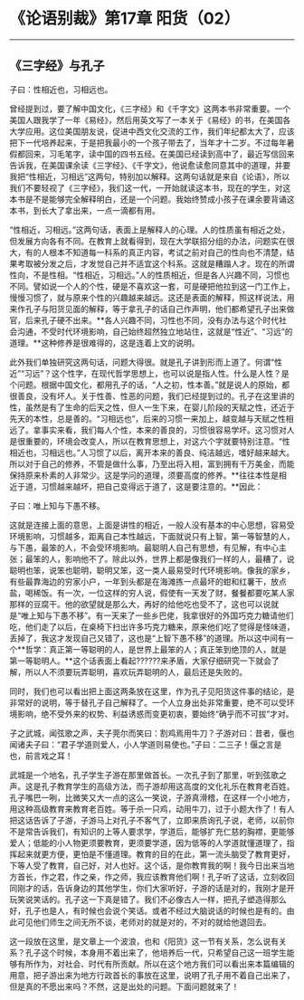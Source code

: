 # 《论语别裁》第17章 阳货（02）

------

## 《三字经》与孔子

子曰：性相近也，习相远也。

曾经提到过，要了解中国文化，《三字经》和《千字文》这两本书非常重要。一个美国人跟我学了一年《易经》，然后用英文写了一本关于《易经》的书，在美国各大学应用。这位美国朋友说，促进中西文化交流的工作，我们年纪都太大了，应该把下一代培养起来，于是把我最小的一个孩子带去了，当年才十二岁。不过每年暑假都回来，习毛笔字，读中国的四书五经。在美国已经读到高中了，最近写信回来告诉我，在美国课余读《三字经》、《千字文》，他说愈读愈同意其中的道理，并要我把“性相近，习相远”这两句，特别加以解释。这两句话就是来自《论语》，所以我们不要轻视了《三字经》，我们这一代，一开始就读这本书，现在的学生，对这本书是不是能够完全解释明白，还是一个问题。我始终赞成小孩子在课余要背诵这本书，到长大了拿出来，一点一滴都有用。

“性相近，习相远。”这两句话，表面上是解释人的心理。人的性质虽有相近之处，但发展方向各有不同。在教育上就看得到，现在大学联招分组的办法，问题实在很大，有的人根本不知道每一科系的真正内容，考试之前对自己的性向也不清楚，结果考取被分发之后，才发觉自己并不适宜这个科系。这就是糟蹋人才。现在的所谓性向，不是性相。“性相近，习相远。”人的性质相近，但是各人兴趣不同，习惯也不同。譬如说一个人的个性，硬是不喜欢这一套，可是硬把他拉到这一门工作上，慢慢习惯了，就与原来个性的兴趣越来越远。这还是表面的解释，照这样说法，用来作孔子与阳货见面的解释，等于拿孔子的话自己作声明，他们都希望孔子出来做官，后来孔子硬不出来。**各人兴趣不同，习性也不同，没有办法与这个时代社会沟通，不受时代环境影响，自己始终超然独立地站住，这就是“性近”、“习远”的道理。**这种修养是很难得的，这是连着上文的说明。

此外我们单独研究这两句话，问题大得很。就是孔子讲到形而上道了。何谓“性近”“习远”？这个性字，在现代哲学思想上，也可以说是指人性。什么是人性？是个问题。根据中国文化，都用孔子的话，“人之初，性本善。”就是说人的原始，都很善良，没有坏人。关于性善、性恶的问题，我们已经提到过的。孔子在这里讲的性，虽然是有了生命的后天之性，但人一生下来，在婴儿阶段的天赋之性，还近于先天的本性，总是善的。“习相远也”，后来的习惯一来加上，越变越与天赋之性相远了。拿事实来看，我们每人个性，本来的善良的，习惯很容易学坏。这习惯对人是很重要的，环境会改变人，所以在教育思想上，对这六个字就要特别注意。“性相近也，习相远也。”人习惯了以后，离开本来的善良、纯洁越远，嗜好越来越大。所以对于自己的修养，不管是做什么事，乃至出将入相，富到拥有千万美金，而能保持原来朴素的人非常少。这是学问的道理，须要高度的修养。**往往本性是相近于道，习惯越来越坏，把自己变得远于道了，这是要注意的。**因此：

子曰：唯上知与下愚不移。

这就是连接上面的意思，上面是讲性的相近，一般人没有基本的中心思想，容易受环境影响，习惯越多，距离自己本性越远，下面就说只有上智，第一等智慧的人，与下愚，最笨的人，不会受环境影响。最聪明人自己有思想，有见解，有中心主张；最笨的人，影响他不了。除此以外，世界上都是像我们一样的人，最糟了，说聪明也笨，说笨也聪明，聪明又笨，这一类人最易受时代环境影响。像我的家乡，有些最靠海边的穷家小户，一年到头都是在海滩拣一点最坏的蚶和红薯干，放点盐，喝稀饭。有一次，一位这样的穷人说，假使有一天发了财，餐餐都要吃某人家那样的豆腐干。他的欲望就是那么大，再好的给他吃也受不了，这也可以说就是“唯上知与下愚不移”。有一天来了一些乡巴佬，我拿很好的外国巧克力糖请他们吃，他们走了以后，在桌椅下扫出许多巧克力糖来，原来他们吃了觉得是怪味道，丢掉了，我这才发现自己又错了，这也是“上智下愚不移”的道理。所以这中间有一个**哲学：真正第一等聪明的人，是世界上最笨的人；真正笨到绝顶的人，就是第一等聪明人。**这个话表面上看起??????来矛盾，大家仔细研究一下就会了解，所以人不须要玩弄聪明，喜欢玩弄聪明的人，最后还是失败的。

同时，我们也可以看出把上面这两条放在这里，作为孔子见阳货这件事的结论，是非常好的说明，等于替孔子自己解释了。一个人立身出处非常重要，绝不可以受环境影响，绝不受外来的权势、利益诱惑而变更初衷，要始终“确乎而不可拔”才对。

子之武城，闻弦歌之声，夫子莞尔而笑曰：割鸡焉用牛刀？子游对曰：昔者，偃也闻诸夫子曰：“君子学道则爱人，小人学道则易使也。”子曰：二三子！偃之言是也，前言戏之耳！

武城是一个地名，孔子学生子游在那里做首长。一次孔子到了那里，听到弦歌之声。这是孔子教育学生的高级方法，而子游却用这高度的文化礼乐在教育老百姓。孔子嘴巴一咧，比微笑又大一点的这么一笑说，子游真滑稽，在这样一个小地方，用这种高级教育来教育老百姓。等于杀一只鸡，动用牛刀，过于小题大作了！有人把这话告诉了子游，子游马上对孔子不客气了，立即来质询孔子说，老师，以前你不是常告诉我们，有知识的上等人要求学，学道后，能够扩充仁慈的胸襟，更能够爱人；低能的小人物更须要教育，更须要学道，因为低等的人学道就懂道理了，指挥起来就更方便，更怕是不懂道理。教育的目的在此，第一流头脑受了教育更好，下等人受了教育，自己好，对人也好。这个话，是你教育我的啊！我今日出来当地方首长，作之君，作之亲，作之师，我应该教育他们啊！孔子听了这话，立刻收回同刚才的话，告诉身边的其他学生，你们大家听好，子游的话是对的，我刚才是开玩笑说笑话的。孔子这一下真是错了。我们不必像古人一样，把孔子塑造得那么好，孔子也是人，有时候也会说个笑话。或者不经过大脑说话的时候也是有的。由此可见他们师生之间无所不谈，老师对的就是对的，不对的就给他退回去。

这一段放在这里，是文章上一个波浪，也和《阳货》这一节有关系，怎么说有关系？孔子这个时候，本身用不着出来了，他培养后一代，只希望自己这一班学生能够有所作为，对社会、时代有所贡献。所以在这个地方我们可以看出来本篇编辑的用意，把子游出来为地方行政首长的事放在这里，说明了孔子用不着自己出来了，但是真的不愿出来吗？不然，这是出处的问题。下面问题就来了！

